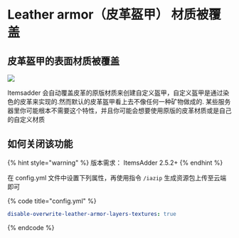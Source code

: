 # Leather armor（皮革盔甲） 材质被覆盖

## 皮革盔甲的表面材质被覆盖

![](<../../.gitbook/assets/image (45) (1) (1).png>)

Itemsadder 会自动覆盖皮革的原版材质来创建自定义盔甲，自定义盔甲是通过染色的皮革来实现的.然而默认的皮革盔甲看上去不像任何一种矿物做成的.
某些服务器里你可能根本不需要这个特性，并且你可能会想要使用原版的皮革材质或是自己的自定义材质
## 如何关闭该功能

{% hint style="warning" %}
版本需求：
ItemsAdder 2.5.2+
{% endhint %}

在 config.yml 文件中设置下列属性，再使用指令 `/iazip` 生成资源包上传至云端即可 

{% code title="config.yml" %}
```yaml
disable-overwrite-leather-armor-layers-textures: true
```
{% endcode %}
